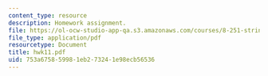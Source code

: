 ```yaml
---
content_type: resource
description: Homework assignment.
file: https://ol-ocw-studio-app-qa.s3.amazonaws.com/courses/8-251-string-theory-for-undergraduates-spring-2007/753a675859981eb273241e98ecb56536_hwk11.pdf
file_type: application/pdf
resourcetype: Document
title: hwk11.pdf
uid: 753a6758-5998-1eb2-7324-1e98ecb56536
---
```

